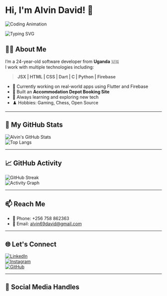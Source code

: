 # Hi, I'm Alvin David! 👋

![Coding Animation](https://media.giphy.com/media/3o7aD2saalBwwftBIY/giphy.gif)



<img src="https://readme-typing-svg.herokuapp.com?font=Fira+Code&pause=1000&center=true&vCenter=true&width=800&lines=JSX+%7C+HTML+%7C+CSS+%7C+Dart+%7C+C+%7C+Python+%7C+Firebase;Building+Real+World+Flutter+%2B+Firebase+Apps;Open+Source+%7C+Gaming+%7C+Chess+Enthusiast" alt="Typing SVG" />

## 👨‍💻 About Me

I’m a 24-year-old software developer from **Uganda** 🇺🇬  
I work with multiple technologies including:

> **JSX | HTML | CSS | Dart | C | Python | Firebase**

- 🎯 Currently working on real-world apps using Flutter and Firebase  
- 🔭 Built an **Accommodation Depot Booking Site**  
- 🧠 Always learning and exploring new tech  
- ♟️ Hobbies: Gaming, Chess, Open Source

---

## 🚀 My GitHub Stats

![Alvin's GitHub Stats](https://github-readme-stats.vercel.app/api?username=Alvin11David&show_icons=true&theme=react&hide_title=true)  
![Top Langs](https://github-readme-stats.vercel.app/api/top-langs/?username=Alvin11David&layout=compact&theme=react)

---

## 📈 GitHub Activity

![GitHub Streak](https://streak-stats.demolab.com?user=Alvin11David&theme=react)  
![Activity Graph](https://github-readme-activity-graph.cyclic.app/graph?username=Alvin11David&theme=react-dark)

---

## 📫 Reach Me

- 📱 Phone: +256 758 862363  
- 📧 Email: [alvin69david@gmail.com](mailto:alvin69david@gmail.com)

---

## 🌐 Let's Connect

[![LinkedIn](https://img.shields.io/badge/LinkedIn-blue?style=for-the-badge&logo=linkedin&logoColor=white)](https://linkedin.com/in/Alvin11David)  
[![Instagram](https://img.shields.io/badge/Instagram-purple?style=for-the-badge&logo=instagram&logoColor=white)](https://instagram.com/alvin1_1david)  
[![GitHub](https://img.shields.io/badge/GitHub-000?style=for-the-badge&logo=github&logoColor=white)](https://github.com/Alvin11David)

---

## 🔖 Social Media Handles

